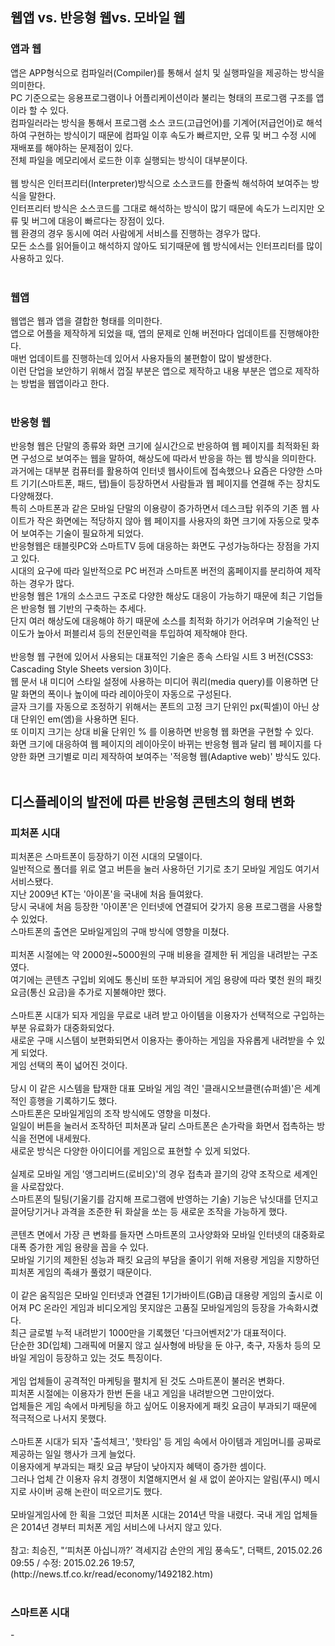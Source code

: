 <h2>웹앱 vs. 반응형 웹vs. 모바일 웹</h2>
<h3>앱과 웹</h3>
앱은 APP형식으로 컴파일러(Compiler)를 통해서 설치 및 실행파일을 제공하는 방식을 의미한다. <br>
PC 기준으로는 응용프로그램이나 어플리케이션이라 불리는 형태의 프로그램 구조를 앱이라 할 수 있다. <br>
컴파일러라는 방식을 통해서 프로그램 소스 코드(고급언어)를 기계어(저급언어)로 해석하여 구현하는 방식이기 때문에 컴파일 이후 속도가 빠르지만, 오류 및 버그 수정 시에 재배포를 해야하는 문제점이 있다. <br>
전체 파일을 메모리에서 로드한 이후 실행되는 방식이 대부분이다. <br>
<br>
웹 방식은 인터프리터(Interpreter)방식으로 소스코드를 한줄씩 해석하여 보여주는 방식을 말한다. <br>
인터프리터 방식은 소스코드를 그대로 해석하는 방식이 많기 때문에 속도가 느리지만 오류 및 버그에 대응이 빠르다는 장점이 있다. <br>
웹 환경의 경우 동시에 여러 사람에게 서비스를 진행하는 경우가 많다. <br>
모든 소스를 읽어들이고 해석하지 않아도 되기때문에 웹 방식에서는 인터프리터를 많이 사용하고 있다. <br>
<br>
<h3>웹앱</h3>
웹앱은 웹과 앱을 결합한 형태를 의미한다. <br>
앱으로 어플을 제작하게 되었을 때, 앱의 문제로 인해 버전마다 업데이트를 진행해야한다. <br>
매번 업데이트를 진행하는데 있어서 사용자들의 불편함이 많이 발생한다. <br>
이런 단업을 보안하기 위해서 껍질 부분은 앱으로 제작하고 내용 부분은 앱으로 제작하는 방법을 웹앱이라고 한다. <br>
<br>
<h3>반응형 웹</h3>
반응형 웹은 단말의 종류와 화면 크기에 실시간으로 반응하여 웹 페이지를 최적화된 화면 구성으로 보여주는 웹을 말하여, 해상도에 따라서 반응을 하는 웹 방식을 의미한다. <br>
과거에는 대부분 컴퓨터를 활용하여 인터넷 웹사이트에 접속했으나 요즘은 다양한 스마트 기기(스마트폰, 패드, 탭)들이 등장하면서 사람들과 웹 페이지를 연결해 주는 장치도 다양해졌다. <br>
특히 스마트폰과 같은 모바일 단말의 이용량이 증가하면서 데스크탑 위주의 기존 웹 사이트가 작은 화면에는 적당하지 않아 웹 페이지를 사용자의 화면 크기에 자동으로 맞추어 보여주는 기술이 필요하게 되었다. <br> 
반응형웹은 태블릿PC와 스마트TV 등에 대응하는 화면도 구성가능하다는 장점을 가지고 있다. <br>
시대의 요구에 따라 일반적으로 PC 버전과 스마트폰 버전의 홈페이지를 분리하여 제작하는 경우가 많다. <br>
반응형 웹은 1개의 소스코드 구조로 다양한 해상도 대응이 가능하기 때문에 최근 기업들은 반응형 웹 기반의 구축하는 추세다. <br>
단지 여러 해상도에 대응해야 하기 때문에 소스를 최적화 하기가 어려우며 기술적인 난이도가 높아서 퍼블리셔 등의 전문인력을 투입하여 제작해야 한다. <br>
<br>
반응형 웹 구현에 있어서 사용되는 대표적인 기술은 종속 스타일 시트 3 버전(CSS3: Cascading Style Sheets version 3)이다. <br>
웹 문서 내 미디어 스타일 설정에 사용하는 미디어 쿼리(media query)를 이용하면 단말 화면의 폭이나 높이에 따라 레이아웃이 자동으로 구성된다. <br>
글자 크기를 자동으로 조정하기 위해서는 폰트의 고정 크기 단위인 px(픽셀)이 아닌 상대 단위인 em(엠)을 사용하면 된다. <br>
또 이미지 크기는 상대 비율 단위인 % 를 이용하면 반응형 웹 화면을 구현할 수 있다. <br>
화면 크기에 대응하여 웹 페이지의 레이아웃이 바뀌는 반응형 웹과 달리 웹 페이지를 다양한 화면 크기별로 미리 제작하여 보여주는 '적응형 웹(Adaptive web)' 방식도 있다. <br>
<br>
<h2>디스플레이의 발전에 따른 반응형 콘텐츠의 형태 변화</h2>
<h3>피처폰 시대</h3>
피처폰은 스마트폰이 등장하기 이전 시대의 모델이다. <br>
일반적으로 폴더를 위로 열고 버튼을 눌러 사용하던 기기로 초기 모바일 게임도 여기서 서비스됐다. <br>
지난 2009년 KT는 '아이폰'을 국내에 처음 들여왔다. <br>
당시 국내에 처음 등장한 '아이폰'은 인터넷에 연결되어 갖가지 응용 프로그램을 사용할 수 있었다. <br>
스마트폰의 출연은 모바일게임의 구매 방식에 영향을 미쳤다. <br>
<br>
피처폰 시절에는 약 2000원~5000원의 구매 비용을 결제한 뒤 게임을 내려받는 구조였다. <br>
여기에는 콘텐츠 구입비 외에도 통신비 또한 부과되어 게임 용량에 따라 몇천 원의 패킷 요금(통신 요금)을 추가로 지불해야만 했다. <br>
<br>
스마트폰 시대가 되자 게임을 무료로 내려 받고 아이템을 이용자가 선택적으로 구입하는 부분 유료화가 대중화되었다. <br>
새로운 구매 시스템이 보편화되면서 이용자는 좋아하는 게임을 자유롭게 내려받을 수 있게 되었다. <br>
게임 선택의 폭이 넓어진 것이다. <br>
<br>
당시 이 같은 시스템을 탑재한 대표 모바일 게임 격인 '클래시오브클랜(슈퍼셀)'은 세계적인 흥행을 기록하기도 했다. <br>
스마트폰은 모바일게임의 조작 방식에도 영향을 미쳤다. <br>
일일이 버튼을 눌러서 조작하던 피처폰과 달리 스마트폰은 손가락을 화면서 접촉하는 방식을 전면에 내세웠다. <br>
새로운 방식은 다양한 아이디어를 게임으로 표현할 수 있게 되었다. <br>
<br>
실제로 모바일 게임 '앵그리버드(로비오)'의 경우 접촉과 끌기의 강약 조작으로 세계인을 사로잡았다. <br>
스마트폰의 틸팅(기울기를 감지해 프로그램에 반영하는 기술) 기능은 낚싯대를 던지고 끌어당기거나 과격을 조준한 뒤 화살을 쏘는 등 새로운 조작을 가능하게 했다. <br>
<br>
콘텐츠 면에서 가장 큰 변화를 들자면 스마트폰의 고사양화와 모바일 인터넷의 대중화로 대폭 증가한 게임 용량을 꼽을 수 있다. <br>
모바일 기기의 제한된 성능과 패킷 요금의 부담을 줄이기 위해 저용량 게임을 지향하던 피처폰 게임의 족쇄가 풀렸기 때문이다. <br>
<br>
이 같은 움직임은 모바일 인터넷과 연결된 1기가바이트(GB)급 대용량 게임의 출시로 이어져 PC 온라인 게임과 비디오게임 못지않은 고품질 모바일게임의 등장을 가속화시켰다. <br>
최근 글로벌 누적 내려받기 1000만을 기록했던 '다크어벤저2'가 대표적이다. <br>
단순한 3D(입체) 그래픽에 머물지 않고 실사형에 바탕을 둔 야구, 축구, 자동차 등의 모바일 게임이 등장하고 있는 것도 특징이다. <br>
<br>
게임 업체들이 공격적인 마케팅을 펼치게 된 것도 스마트폰이 불러온 변화다. <br>
피처폰 시절에는 이용자가 한번 돈을 내고 게임을 내려받으면 그만이었다. <br>
업체들은 게임 속에서 마케팅을 하고 싶어도 이용자에게 패킷 요금이 부과되기 때문에 적극적으로 나서지 못했다. <br>
<br>
스마트폰 시대가 되자 '출석체크', '핫타임' 등 게임 속에서 아이템과 게임머니를 공짜로 제공하는 일일 행사가 크게 늘었다. <br>
이용자에게 부과되는 패킷 요금 부담이 낮아지자 혜택이 증가한 셈이다. <br>
그러나 업체 간 이용자 유치 경쟁이 치열해지면서 쉴 새 없이 쏟아지는 알림(푸시) 메시지로 사이버 공해 논란이 떠오르기도 했다. <br>
<br>
모바일게임사에 한 획을 그었던 피처폰 시대는 2014년 막을 내렸다. 국내 게임 업체들은 2014년 경부터 피처폰 게임 서비스에 나서지 않고 있다. <br>
<br>
참고: 최승진, "‘피처폰 아십니까?’ 격세지감 손안의 게임 풍속도", 더팩트, 2015.02.26 09:55 / 수정: 2015.02.26 19:57, (http://news.tf.co.kr/read/economy/1492182.htm)<br>
<br>
<h3>스마트폰 시대</h3>
-<br>
